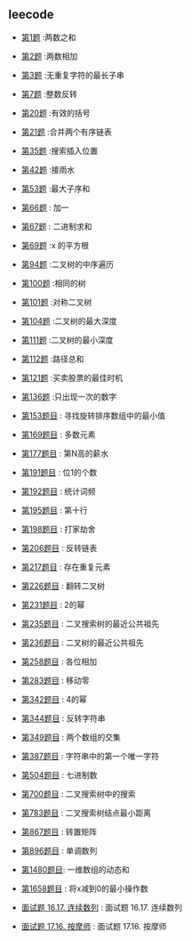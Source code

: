 ## leecode

- [第1题](./0001.md) :两数之和
- [第2题](./0002.md) :两数相加
- [第3题](./0003.md) :无重复字符的最长子串
- [第7题](./0007.md) :整数反转

- [第20题](./0020.md) :有效的括号  
- [第21题](./0021.md) :合并两个有序链表  


- [第35题](./0035.md) :搜索插入位置
- [第42题](./0042.md) :接雨水
- [第53题](./0053.md) :最大子序和
- [第66题](./0066.md) : 加一  
- [第67题](./0067.md) : 二进制求和  
- [第69题](./0069.md) :x 的平方根
  
- [第94题](./0094.md) :二叉树的中序遍历
- [第100题](./0100.md) :相同的树
- [第101题](./0101.md) :对称二叉树
- [第104题](./0104.md) :二叉树的最大深度
- [第111题](./0111.md) :二叉树的最小深度
- [第112题](./0112.md) :路径总和
- [第121题](./0121.md) :买卖股票的最佳时机
- [第136题](./0136.md) :只出现一次的数字


- [第153题目](./0153.md) : 寻找旋转排序数组中的最小值
- [第169题目](./0169.md) : 多数元素
- [第177题目](./0177.md) : 第N高的薪水

- [第191题目](./0191.md) : 位1的个数
- [第192题目](./0192.md) : 统计词频
- [第195题目](./0192.md) :  第十行
- [第198题目](./0198.md) :  打家劫舍
- [第206题目](./0206.md) :  反转链表
- [第217题目](./0217.md) :  存在重复元素
- [第226题目](./0226.md) :  翻转二叉树
- [第231题目](./0231.md) :  2的幂 
- [第235题目](./0235.md) :  二叉搜索树的最近公共祖先 
- [第236题目](./0236.md) :  二叉树的最近公共祖先 
- [第258题目](./0258.md) :  各位相加 
- [第283题目](./0258.md) :  移动零 
- [第342题目](./0342.md) : 4的幂
- [第344题目](./0344.md) : 反转字符串
- [第349题目](./0349.md) : 两个数组的交集
- [第387题目](./0387.md) : 字符串中的第一个唯一字符
- [第504题目](./0504.md) : 七进制数
- [第700题目](./0700.md) : 二叉搜索树中的搜索
- [第783题目](./0783.md) : 二叉搜索树结点最小距离
- [第867题目](./0867.md) : 转置矩阵
- [第896题目](./0896.md) : 单调数列
- [第1480题目](./1480.md): 一维数组的动态和
- [第1658题目](./1658.md) : 将x减到0的最小操作数


- [面试题 16.17. 连续数列](./contiguous-sequence-lcci.md) : 面试题 16.17. 连续数列
- [面试题 17.16. 按摩师](./the-masseuse-lcci.md) : 面试题 17.16. 按摩师
